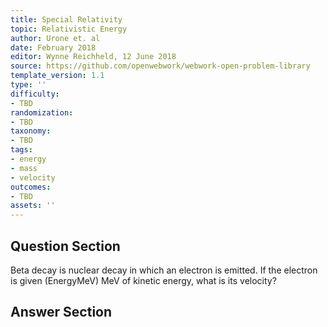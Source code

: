 ```yaml
---
title: Special Relativity
topic: Relativistic Energy
author: Urone et. al
date: February 2018
editor: Wynne Reichheld, 12 June 2018
source: https://github.com/openwebwork/webwork-open-problem-library
template_version: 1.1
type: ''
difficulty:
- TBD
randomization:
- TBD
taxonomy:
- TBD
tags:
- energy
- mass
- velocity
outcomes:
- TBD
assets: ''
---
```


## Question Section 

Beta decay is nuclear decay in which an electron is emitted. If the electron is given
(EnergyMeV) MeV of kinetic energy, what is its velocity?



## Answer Section

